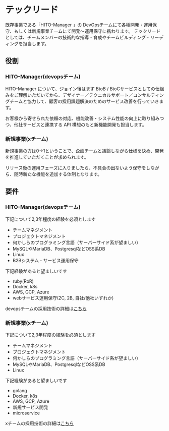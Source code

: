 # テックリード

既存事業である「HITO-Manager 」の DevOpsチームにて各種開発・運用保守、もしくは新規事業チームにて開発〜運用保守に携わります。
テックリードとしては、チームメンバーの技術的な指導・育成やチームビルディング・リーディングを担当します。

## 役割

### HITO-Manager(devopsチーム)

HITO-Manager について、ジョイン後はまず BtoB / BtoCサービスとしての仕組みをご理解いただいてから、デザイナー／テクニカルサポート／コンサルティングチームと協力して、顧客の採用課題解決のためのサービス改善を行っていきます。

お客様から寄せられた依頼の対応、機能改善・システム性能の向上に取り組みつつ、他社サービスと連携する API 構想のもと新機能開発も担当します。

### 新規事業(xチーム)

新規事業の方は0→1ということで、企画チームと議論しながら仕様を決め、開発を推進していただくことが求められます。

リリース後の運用フェーズに入りましたら、不具合の出ないよう保守をしながら、随時新たな機能を追加する体制となります。

## 要件

### HITO-Manager(devopsチーム)

下記について2,3年程度の経験を必須とします

* チームマネジメント
* プロジェクトマネジメント
* 何かしらのプログラミング言語（サーバーサイド系が望ましい）
* MySQLやMariaDB、PostgresqlなどOSS系DB
* Linux
* B2Bシステム・サービス運用保守

下記経験があると望ましいです

* ruby(RoR)
* Docker, k8s
* AWS, GCP, Azure
* webサービス運用保守(2C, 2B, 自社/他社いずれか)

devopsチームの採用技術の詳細は[こちら](https://stackshare.io/seedscompany/service-hm)

### 新規事業(xチーム)

下記について2,3年程度の経験を必須とします

* チームマネジメント
* プロジェクトマネジメント
* 何かしらのプログラミング言語（サーバーサイド系が望ましい）
* MySQLやMariaDB、PostgresqlなどOSS系DB
* Linux

下記経験があると望ましいです

* golang
* Docker, k8s
* AWS, GCP, Azure
* 新規サービス開発
* microservice

xチームの採用技術の詳細は[こちら](https://stackshare.io/seedscompany/service-x)
